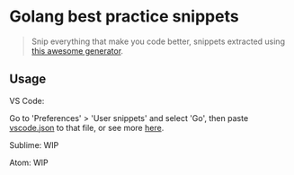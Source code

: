 # Golang best practice snippets
> Snip everything that make you code better, snippets extracted using [this awesome generator][app].

## Usage

VS Code:

Go to 'Preferences' > 'User snippets' and select 'Go', then paste [vscode.json](vscode.json) to that file, or see more [here][vscode_more].

Sublime: WIP

Atom: WIP

[app]: https://snippets.now.sh/
[vscode_more]: https://code.visualstudio.com/docs/editor/userdefinedsnippets
